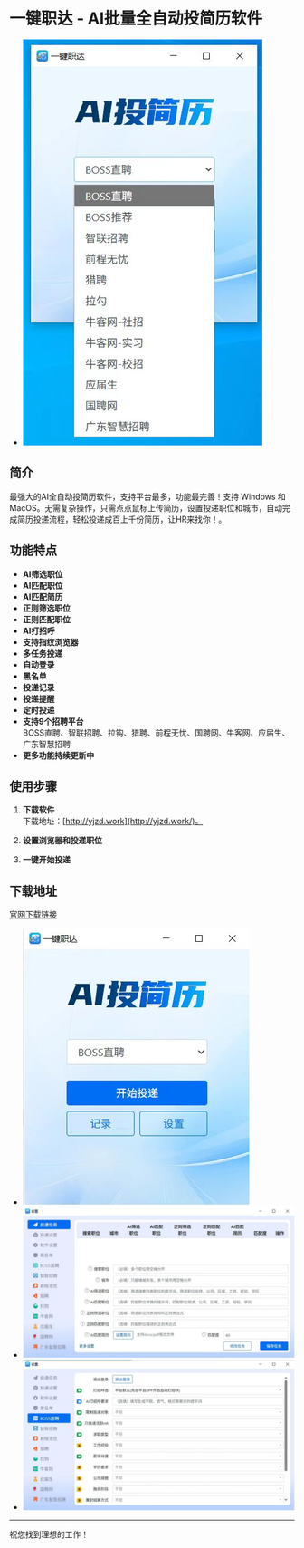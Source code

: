 # 一键职达 - AI批量全自动投简历软件

- ![软件截图1](yjzd1.jpg)

## 简介

最强大的AI全自动投简历软件，支持平台最多，功能最完善！支持 Windows 和 MacOS。无需复杂操作，只需点点鼠标上传简历，设置投递职位和城市，自动完成简历投递流程，轻松投递成百上千份简历，让HR来找你！。

## 功能特点

- **AI筛选职位**
- **AI匹配职位**
- **AI匹配简历**
- **正则筛选职位**
- **正则匹配职位**
- **AI打招呼**
- **支持指纹浏览器**
- **多任务投递**
- **自动登录**
- **黑名单**
- **投递记录**
- **投递提醒**
- **定时投递**
- **支持9个招聘平台**  
  BOSS直聘、智联招聘、拉钩、猎聘、前程无忧、国聘网、牛客网、应届生、广东智慧招聘
- **更多功能持续更新中**

## 使用步骤

1. **下载软件**  
   下载地址：[http://yjzd.work](http://yjzd.work/)。

2. **设置浏览器和投递职位**  

3. **一键开始投递**  

## 下载地址

[官网下载链接](http://yjzd.work/)

- ![软件截图2](yjzd2.jpg)
- ![软件截图3](yjzd3.jpg)
- ![软件截图4](yjzd4.jpg)

---

祝您找到理想的工作！
